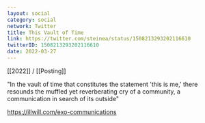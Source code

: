 ```yaml
---
layout: social
category: social
network: Twitter
title: This Vault of Time
link: https://twitter.com/steinea/status/1508213293202116610
twitterID: 1508213293202116610
date: 2022-03-27
---
```


[[2022]] / [[Posting]]

"In the vault of time that constitutes the statement 'this is me,' there resounds the muffled yet reverberating cry of a community, a communication in search of its outside"

<https://illwill.com/exo-communications>
